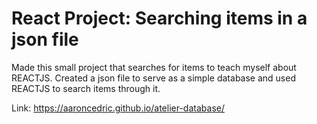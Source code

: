# React Project: Searching items in a json file
Made this small project that searches for items to teach myself about REACTJS. 
Created a json file to serve as a simple database and used REACTJS to search items through it. 
 
Link: https://aaroncedric.github.io/atelier-database/
